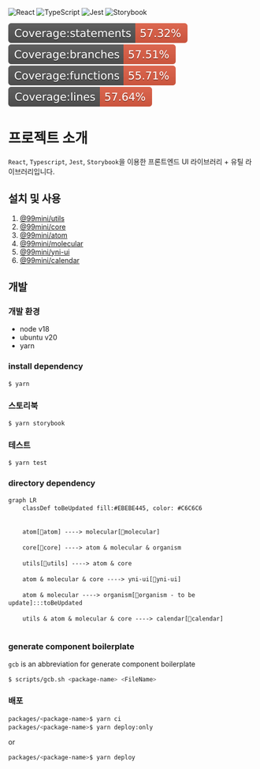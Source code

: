 ![React](https://img.shields.io/badge/react-%2320232a.svg?style=for-the-badge&logo=react&logoColor=%2361DAFB)
![TypeScript](https://img.shields.io/badge/typescript-%23007ACC.svg?style=for-the-badge&logo=typescript&logoColor=white)
![Jest](https://img.shields.io/badge/-jest-%23C21325?style=for-the-badge&logo=jest&logoColor=white)
![Storybook](https://img.shields.io/badge/-Storybook-FF4785?style=for-the-badge&logo=storybook&logoColor=white)

<div>
    <img src="./.badges/badge-statements.svg" />
    <img src="./.badges/badge-branches.svg" />
    <img src="./.badges/badge-functions.svg" />
    <img src="./.badges/badge-lines.svg" />
</div>

# 프로젝트 소개

`React`, `Typescript`, `Jest`, `Storybook`을 이용한 프론트엔드 UI 라이브러리 + 유틸 라이브러리입니다.

## 설치 및 사용

1. [@99mini/utils](https://github.com/99mini/frontend-libraries/blob/main/packages/utils/README.md)
2. [@99mini/core](https://github.com/99mini/frontend-libraries/blob/main/packages/core/README.md)
3. [@99mini/atom](https://github.com/99mini/frontend-libraries/blob/main/packages/atom/README.md)
4. [@99mini/molecular](https://github.com/99mini/frontend-libraries/blob/main/packages/molecular/README.md)
5. [@99mini/yni-ui](https://github.com/99mini/frontend-libraries/blob/main/packages/yni-ui/README.md)
6. [@99mini/calendar](https://github.com/99mini/frontend-libraries/blob/main/packages/calendar/README.md)

## 개발

### 개발 환경

- node v18
- ubuntu v20
- yarn

### install dependency

```bash
$ yarn
```

### 스토리북

```bash
$ yarn storybook
```

### 테스트

```bash
$ yarn test
```

### directory dependency

```mermaid
graph LR
    classDef toBeUpdated fill:#EBEBE445, color: #C6C6C6


    atom[📁atom] ----> molecular[📁molecular]

    core[📁core] ----> atom & molecular & organism

    utils[📁utils] ----> atom & core

    atom & molecular & core ----> yni-ui[📁yni-ui]

    atom & molecular ----> organism[📁organism - to be update]:::toBeUpdated

    utils & atom & molecular & core ----> calendar[📁calendar]


```

### generate component boilerplate

`gcb` is an abbreviation for generate component boilerplate

```bash
$ scripts/gcb.sh <package-name> <FileName>
```

### 배포

```bash
packages/<package-name>$ yarn ci
packages/<package-name>$ yarn deploy:only
```

or

```bash
packages/<package-name>$ yarn deploy
```




